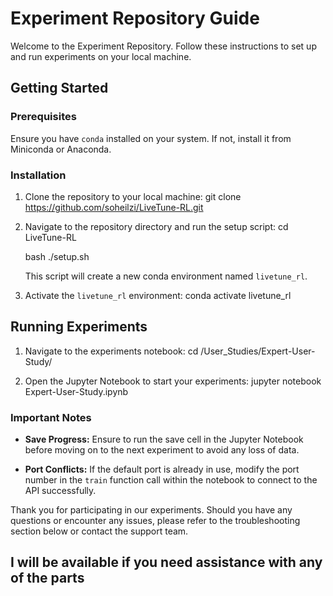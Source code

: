 # Experiment Repository Guide

Welcome to the Experiment Repository. Follow these instructions to set up and run experiments on your local machine.

## Getting Started

### Prerequisites

Ensure you have `conda` installed on your system. If not, install it from Miniconda or Anaconda.

### Installation

1. Clone the repository to your local machine:
   git clone https://github.com/soheilzi/LiveTune-RL.git

2. Navigate to the repository directory and run the setup script:
   cd LiveTune-RL
   
   bash ./setup.sh

   This script will create a new conda environment named `livetune_rl`.

3. Activate the `livetune_rl` environment:
   conda activate livetune_rl

## Running Experiments

1. Navigate to the experiments notebook:
   cd /User_Studies/Expert-User-Study/

2. Open the Jupyter Notebook to start your experiments:
   jupyter notebook Expert-User-Study.ipynb

### Important Notes

- **Save Progress:** Ensure to run the save cell in the Jupyter Notebook before moving on to the next experiment to avoid any loss of data.

- **Port Conflicts:** If the default port is already in use, modify the port number in the `train` function call within the notebook to connect to the API successfully.

Thank you for participating in our experiments. Should you have any questions or encounter any issues, please refer to the troubleshooting section below or contact the support team.

## I will be available if you need assistance with any of the parts
